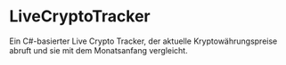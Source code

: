 # LiveCryptoTracker
Ein C#-basierter Live Crypto Tracker, der aktuelle Kryptowährungspreise abruft und sie mit dem Monatsanfang vergleicht.
